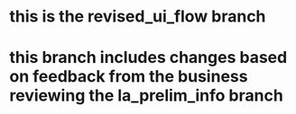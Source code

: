 # this is the revised_ui_flow branch
# this branch includes changes based on feedback from the business reviewing the la_prelim_info branch 

